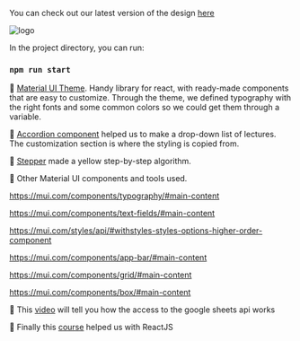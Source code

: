 You can check out our latest version of the design [here](https://www.behance.net/gallery/142885217/State-Museum-of-History-of-Religion)

![logo](https://user-images.githubusercontent.com/71708878/150935835-91f016bc-0109-4536-8beb-3ce593bd27a7.svg)

In the project directory, you can run:

### `npm run start`

🍎  [Material UI Theme](https://mui.com/customization/theming/). Handy library for react, with ready-made components that are easy to customize. Through the theme, we defined typography with the right fonts and some common colors so we could get them through a variable.

🍎  [Accordion component](https://mui.com/components/accordion/#customization) helped us to make a drop-down list of lectures. The customization section is where the styling is copied from.

🍎  [Stepper](https://mui.com/components/steppers/#customized-horizontal-stepper) made a yellow step-by-step algorithm. 

🍎 Other Material UI components and tools used. 

https://mui.com/components/typography/#main-content

https://mui.com/components/text-fields/#main-content

https://mui.com/styles/api/#withstyles-styles-options-higher-order-component

https://mui.com/components/app-bar/#main-content

https://mui.com/components/grid/#main-content

https://mui.com/components/box/#main-content

🍎 This [video](https://www.youtube.com/watch?v=JU5ZoGU3wzA ) will tell you how the access to the google sheets api works

🍎 Finally this [course](https://www.youtube.com/playlist?list=PLC3y8-rFHvwgg3vaYJgHGnModB54rxOk3) helped us with ReactJS 
